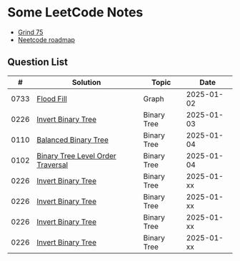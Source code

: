 # Some LeetCode Notes

- [Grind 75](https://www.techinterviewhandbook.org/grind75/)
- [Neetcode roadmap](https://neetcode.io/roadmap)

## Question List

| #    | Solution                                                         | Topic       | Date                                      |
| ---- | ---------------------------------------------------------------- | ----------- | ----------------------------------------- |
| 0733 | [Flood Fill](./src/733.%20Flood%20Fill)                          | Graph       | 2025-01-02                                |
| 0226 | [Invert Binary Tree](./src/226.%20Invert%20Binary%20Tree)        | Binary Tree | 2025-01-03                                |
| 0110 | [Balanced Binary Tree](./src/110.%20Balanced%20Binary%20Tree)        | Binary Tree | 2025-01-04                                |
| 0102 | [Binary Tree Level Order Traversal](./src/102.%20Binary%20Tree%20Level%20Order%20Traversal)        | Binary Tree | 2025-01-04                                |
| 0226 | [Invert Binary Tree](./src/226.%20Invert%20Binary%20Tree)        | Binary Tree | 2025-01-xx                                |
| 0226 | [Invert Binary Tree](./src/226.%20Invert%20Binary%20Tree)        | Binary Tree | 2025-01-xx                                |
| 0226 | [Invert Binary Tree](./src/226.%20Invert%20Binary%20Tree)        | Binary Tree | 2025-01-xx                                |
| 0226 | [Invert Binary Tree](./src/226.%20Invert%20Binary%20Tree)        | Binary Tree | 2025-01-xx                                |
